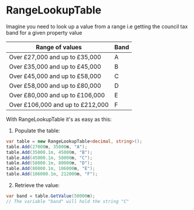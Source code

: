 # RangeLookupTable

Imagine you need to look up a value from a range i.e getting the council tax band for a given property value


| Range of values                   | Band  |
|-----------------------------------|-------|
| Over £27,000 and up to £35,000    | A     |
| Over £35,000 and up to £45,000    | B     |
| Over £45,000 and up to £58,000    | C     |
| Over £58,000 and up to £80,000    | D     |
| Over £80,000 and up to £106,000   | E     |
| Over £106,000 and up to £212,000  | F     |


With RangeLookupTable it's as easy as this:

1. Populate the table:

```C#
var table = new RangeLookupTable<decimal, string>();
table.Add(27000m, 35000m, "A");
table.Add(35000.1m, 45000m, "B");
table.Add(45000.1m, 58000m, "C");
table.Add(58000.1m, 80000m, "D");
table.Add(80000.1m, 106000m, "E");
table.Add(106000.1m, 212000m, "F");
```

2. Retrieve the value:
```C#
var band = table.GetValue(50000m);
// The variable "band" will hold the string "C"
```
